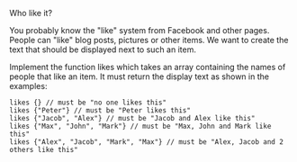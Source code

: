 Who like it?

You probably know the "like" system from Facebook and other pages. People can "like" blog posts, pictures or other 
items. We want to create the text that should be displayed next to such an item.

Implement the function likes which takes an array containing the names of people that like an item. It must return the 
display text as shown in the examples:

    likes {} // must be "no one likes this"
    likes {"Peter"} // must be "Peter likes this"
    likes {"Jacob", "Alex"} // must be "Jacob and Alex like this"
    likes {"Max", "John", "Mark"} // must be "Max, John and Mark like this"
    likes {"Alex", "Jacob", "Mark", "Max"} // must be "Alex, Jacob and 2 others like this"
